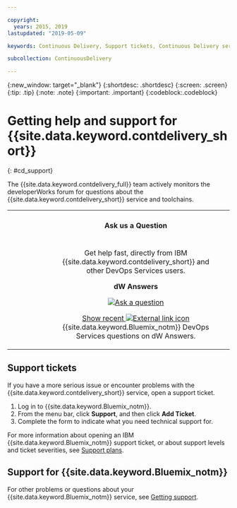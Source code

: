 ```yaml
---

copyright:
  years: 2015, 2019
lastupdated: "2019-05-09"

keywords: Continuous Delivery, Support tickets, Continuous Delivery service

subcollection: ContinuousDelivery

---
```


{:new_window: target="_blank"}
{:shortdesc: .shortdesc}
{:screen: .screen}
{:tip: .tip}
{:note: .note}
{:important: .important}
{:codeblock:.codeblock}


# Getting help and support for {{site.data.keyword.contdelivery_short}}    
{: #cd_support}  

The {{site.data.keyword.contdelivery_full}} team actively monitors the developerWorks forum for questions about the {{site.data.keyword.contdelivery_short}} service and toolchains.

<table>
<tr>
<th style="width:20%"> &nbsp; &nbsp; &nbsp;</th>
 <th style="text-align:center;width=60%">
 <strong>Ask us a Question</strong> </th>
<th> &nbsp; &nbsp; &nbsp;</th>
</tr>
<tr>
<td> </td>
  <td align="center">
  <p>Get help fast, directly from IBM {{site.data.keyword.contdelivery_short}} and other DevOps Services users.</p>
  <b>dW Answers</b>
  <p>
   <a class="xref" href="https://developer.ibm.com/answers/questions/ask/?topics=devops-services,ibm-cloud" target="_blank" title="(Opens in a new tab or window)"><img class="image" src="images/ask-a-question.png" alt="Ask a question"/></a></p>
   <p>
    <a class="xref" href="https://developer.ibm.com/answers/topics/devops-services.html" target="_blank" title="(Opens in a new tab or window)">Show recent <img class="image" src="../../icons/launch-glyph.svg" alt="External link icon"/></a> {{site.data.keyword.Bluemix_notm}} DevOps Services questions on dW Answers.</p>
 </td>
 <td></td>
    </tr>
  </table>  


## Support tickets

If you have a more serious issue or encounter problems with the {{site.data.keyword.contdelivery_short}} service, open a support ticket.    

1. Log in to {{site.data.keyword.Bluemix_notm}}.
1. From the menu bar, click **Support**, and then click **Add Ticket**.
1. Complete the form to indicate what you need technical support for.

For more information about opening an IBM {{site.data.keyword.Bluemix_notm}} support ticket, or about support levels and ticket severities, see [Support plans](/docs/get-support?topic=get-support-support-plans).


## Support for {{site.data.keyword.Bluemix_notm}}
For other problems or questions about your {{site.data.keyword.Bluemix_notm}} service, see [Getting support](/docs/get-support?topic=get-support-getting-customer-support).
